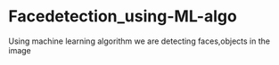 # Facedetection_using-ML-algo
Using machine learning algorithm we are detecting faces,objects in the image
